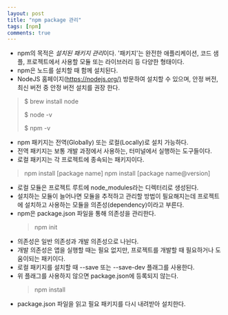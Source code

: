 ```yaml
---
layout: post
title: "npm package 관리"
tags: [npm]
comments: true
---
```


- npm의 목적은 *설치된 패키지 관리*이다. '패키지'는 완전한 애플리케이션, 코드 샘플, 프로젝트에서 사용할 모듈 또는 라이브러리 등 다양한 형태이다.
- npm은 노드를 설치할 때 함께 설치된다.
- NodeJS 홈페이지(<https://nodejs.org/)> 방문하여 설치할 수 있으며, 안정 버전, 최신 버전 중 안정 버전 설치를 권장 한다.

> \$ brew install node
>
> \$ node -v
>
> \$ npm -v

- npm 패키지는 전역(Globally) 또는 로컬(Locally)로 설치 가능하다.
- 전역 패키지는 보통 개발 과정에서 사용하는, 터미널에서 실행하는 도구들이다.
- 로컬 패키지는 각 프로젝트에 종속되는 패키지이다.

> npm install [package name]
> npm install [package name@version]

- 로컬 모듈은 프로젝트 루트에 node_modules라는 디렉터리로 생성된다.
- 설치하는 모듈이 늘어나면 모듈을 추적하고 관리할 방법이 필요해지는데 프로젝트에 설치하고 사용하는 모듈을 의존성(dependency)이라고 부른다.
- npm은 package.json 파일을 통해 의존성을 관리한다.
  > npm init
- 의존성은 일반 의존성과 개발 의존성으로 나뉜다.
- 개발 의존성은 앱을 실행할 때는 필요 없지만, 프로젝트를 개발할 때 필요하거나 도움이되는 패키이다.
- 로컬 패키지를 설치할 때 --save 또는 --save-dev 플래그를 사용한다.
- 위 플래그를 사용하지 않으면 package.json에 등록되지 않는다.
  > npm install
- package.json 파일을 읽고 필요 패키지를 다시 내려받아 설치한다.
